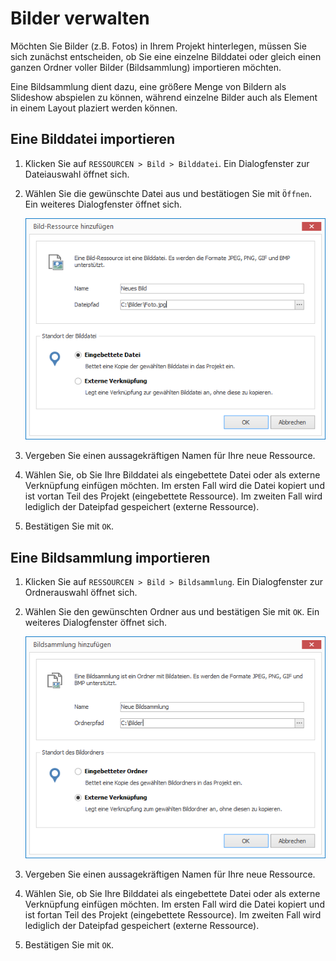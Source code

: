 # Bilder verwalten

Möchten Sie Bilder (z.B. Fotos) in Ihrem Projekt hinterlegen, müssen Sie sich zunächst entscheiden, ob Sie eine einzelne Bilddatei oder gleich einen ganzen Ordner voller Bilder (Bildsammlung) importieren möchten.

Eine Bildsammlung dient dazu, eine größere Menge von Bildern als Slideshow abspielen zu können, während einzelne Bilder auch als Element in einem Layout plaziert werden können.

## Eine Bilddatei importieren

1. Klicken Sie auf `RESSOURCEN > Bild > Bilddatei`. Ein Dialogfenster zur Dateiauswahl öffnet sich.

2. Wählen Sie die gewünschte Datei aus und bestätiogen Sie mit `Öffnen`. Ein weiteres Dialogfenster öffnet sich.
   
   ![Eine Bild-Ressource hinzufügen](../../../images/import-image.png)

3. Vergeben Sie einen aussagekräftigen Namen für Ihre neue Ressource. 

4. Wählen Sie, ob Sie Ihre Bilddatei als eingebettete Datei oder als externe Verknüpfung einfügen möchten. Im ersten Fall wird die Datei kopiert und ist vortan Teil des Projekt (eingebettete Ressource). Im zweiten Fall wird lediglich der Dateipfad gespeichert (externe Ressource).

5. Bestätigen Sie mit `OK`.

## Eine Bildsammlung importieren

1. Klicken Sie auf `RESSOURCEN > Bild > Bildsammlung`. Ein Dialogfenster zur Ordnerauswahl öffnet sich.

2. Wählen Sie den gewünschten Ordner aus und bestätigen Sie mit `OK`. Ein weiteres Dialogfenster öffnet sich.
   
   ![Eine Bildsammlung hinzufügen](../../../images/import-image-collection.png)

3. Vergeben Sie einen aussagekräftigen Namen für Ihre neue Ressource. 

4. Wählen Sie, ob Sie Ihre Bilddatei als eingebettete Datei oder als externe Verknüpfung einfügen möchten. Im ersten Fall wird die Datei kopiert und ist fortan Teil des Projekt (eingebettete Ressource). Im zweiten Fall wird lediglich der Dateipfad gespeichert (externe Ressource).

5. Bestätigen Sie mit `OK`.

